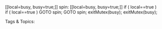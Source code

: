 [[local=busy, busy=true;]] spin:
[[local=busy, busy=true;]]
if ( local==true ) if ( local==true )
GOTO spin; GOTO spin;
exitMutex(busy); exitMutex(busy);

   Tags & Topics:
   